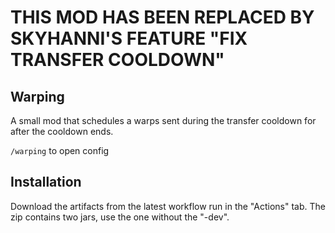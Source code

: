 
# THIS MOD HAS BEEN REPLACED BY SKYHANNI'S FEATURE "FIX TRANSFER COOLDOWN"

## Warping

A small mod that schedules a warps sent during the transfer cooldown for after the cooldown ends.

`/warping` to open config

## Installation

Download the artifacts from the latest workflow run in the "Actions" tab. The zip contains two jars, use the one without the "-dev".
